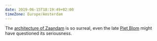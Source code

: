 ```yaml
---
date: 2019-06-15T18:19:49+02:00
timeZone: Europe/Amsterdam
---
```


The [architecture of Zaandam](https://www.dezeen.com/2010/05/17/inntel-hotel-by-wam-architecten/) is so surreal, even the late [Piet Blom](https://en.wikipedia.org/wiki/Piet_Blom) might have questioned its seriousness.
